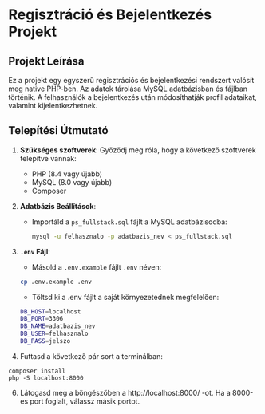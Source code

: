 # Regisztráció és Bejelentkezés Projekt

## Projekt Leírása

Ez a projekt egy egyszerű regisztrációs és bejelentkezési rendszert valósít meg native PHP-ben. Az adatok tárolása MySQL adatbázisban és fájlban történik. A felhasználók a bejelentkezés után módosíthatják profil adataikat, valamint kijelentkezhetnek.

## Telepítési Útmutató

1. **Szükséges szoftverek**: Győződj meg róla, hogy a következő szoftverek telepítve vannak:

   - PHP (8.4 vagy újabb)
   - MySQL (8.0 vagy újabb)
   - Composer

2. **Adatbázis Beállítások**:

   - Importáld a `ps_fullstack.sql` fájlt a MySQL adatbázisodba:
     ```bash
     mysql -u felhasznalo -p adatbazis_nev < ps_fullstack.sql
     ```

3. **`.env` Fájl**:

   - Másold a `.env.example` fájlt `.env` néven:

   ```bash
   cp .env.example .env
   ```

   - Töltsd ki a .env fájlt a saját környezetednek megfelelően:

   ```bash
   DB_HOST=localhost
   DB_PORT=3306
   DB_NAME=adatbazis_nev
   DB_USER=felhasznalo
   DB_PASS=jelszo
   ```

4. Futtasd a következő pár sort a terminálban:

```shell
composer install
php -S localhost:8000
```

6. Látogasd meg a böngészőben a http://localhost:8000/ -ot. Ha a 8000-es port foglalt, válassz másik portot.
